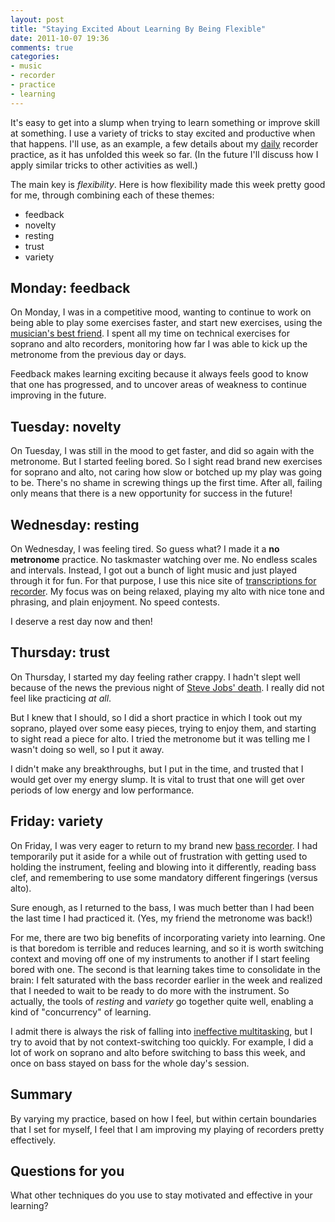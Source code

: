 ```yaml
---
layout: post
title: "Staying Excited About Learning By Being Flexible"
date: 2011-10-07 19:36
comments: true
categories:
- music
- recorder
- practice
- learning
---
```

It's easy to get into a slump when trying to learn something or improve skill at something. I use a variety of tricks to stay excited and productive when that happens. I'll use, as an example, a few details about my [daily](http://franklinchen.com/blog/2011/09/26/i-dont-feel-like-practicing-but-im-gonna-do-it-anyway/) recorder practice, as it has unfolded this week so far. (In the future I'll discuss how I apply similar tricks to other activities as well.)

The main key is *flexibility*.  Here is how flexibility made this week pretty good for me, through combining each of these themes:

- feedback
- novelty
- resting
- trust
- variety

<!--more-->

## Monday: feedback

On Monday, I was in a competitive mood, wanting to continue to work on being able to play some exercises faster, and start new exercises, using the [musician's best friend](http://franklinchen.com/blog/2011/09/29/a-musicians-best-friend/). I spent all my time on technical exercises for soprano and alto recorders, monitoring how far I was able to kick up the metronome from the previous day or days.

Feedback makes learning exciting because it always feels good to know that one has progressed, and to uncover areas of weakness to continue improving in the future.

## Tuesday: novelty

On Tuesday, I was still in the mood to get faster, and did so again with the metronome. But I started feeling bored. So I sight read brand new exercises for soprano and alto, not caring how slow or botched up my play was going to be. There's no shame in screwing things up the first time. After all, failing only means that there is a new opportunity for success in the future!

## Wednesday: resting

On Wednesday, I was feeling tired. So guess what? I made it a **no metronome** practice. No taskmaster watching over me. No endless scales and intervals. Instead, I got out a bunch of light music and just played through it for fun. For that purpose, I use this nice site of [transcriptions for recorder](http://www.altorecorder.com/SheetMusicIndex.htm). My focus was on being relaxed, playing my alto with nice tone and phrasing, and plain enjoyment. No speed contests.

I deserve a rest day now and then!

## Thursday: trust

On Thursday, I started my day feeling rather crappy. I hadn't slept well because of the news the previous night of [Steve Jobs' death](http://franklinchen.com/blog/2011/10/05/i-cannot-imagine-my-life-without-the-influence-of-steve-jobs/). I really did not feel like practicing *at all*.

But I knew that I should, so I did a short practice in which I took out my soprano, played over some easy pieces, trying to enjoy them, and starting to sight read a piece for alto. I tried the metronome but it was telling me I wasn't doing so well, so I put it away.

I didn't make any breakthroughs, but I put in the time, and trusted that I would get over my energy slump. It is vital to trust that one will get over periods of low energy and low performance.

## Friday: variety

On Friday, I was very eager to return to my brand new [bass recorder](http://franklinchen.com/blog/2011/10/03/my-new-bass-and-sopranino-recorders-and-having-fun/). I had temporarily put it aside for a while out of frustration with getting used to holding the instrument, feeling and blowing into it differently, reading bass clef, and remembering to use some mandatory different fingerings (versus alto).

Sure enough, as I returned to the bass, I was much better than I had been the last time I had practiced it. (Yes, my friend the metronome was back!)

For me, there are two big benefits of incorporating variety into learning. One is that boredom is terrible and reduces learning, and so it is worth switching context and moving off one of my instruments to another if I start feeling bored with one. The second is that learning takes time to consolidate in the brain: I felt saturated with the bass recorder earlier in the week and realized that I needed to wait to be ready to do more with the instrument. So actually, the tools of *resting* and *variety* go together quite well, enabling a kind of "concurrency" of learning.

I admit there is always the risk of falling into [ineffective multitasking](https://www.npr.org/templates/story/story.php?storyId=95256794), but I try to avoid that by not context-switching too quickly. For example, I did a lot of work on soprano and alto before switching to bass this week, and once on bass stayed on bass for the whole day's session.

## Summary

By varying my practice, based on how I feel, but within certain boundaries that I set for myself, I feel that I am improving my playing of recorders pretty effectively.

## Questions for you

What other techniques do you use to stay motivated and effective in your learning?
